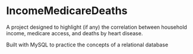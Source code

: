 # IncomeMedicareDeaths
A project designed to highlight (if any) the correlation between household income, medicare access, and deaths by heart disease.

Built with MySQL to practice the concepts of a relational database
